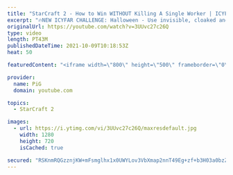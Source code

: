 ```yaml
---
title: "StarCraft 2 - How to Win WITHOUT Killing A Single Worker | ICYFAR \"Rules of Engagement\" Compilation"
excerpt: "🔥NEW ICYFAR CHALLENGE: Halloween - Use invisible, cloaked and burrowed units to scare your opponent out of the game! Send submissions to eonblu95@gmail.com as attachment AND only ICYFAR as the subject. Max 1 replay per person. Latest submission is on the 30th October  0:00 Game 1: Widow Mines vs the"
originalUrl: https://youtube.com/watch?v=3UUvc27c26Q
type: video
length: PT43M
publishedDateTime: 2021-10-09T10:18:53Z
heat: 50

featuredContent: "<iframe width=\"800\" height=\"500\" frameborder=\"0\" src=\"https://www.youtube.com/embed/3UUvc27c26Q\" allow=\"accelerometer; autoplay; encrypted-media; gyroscope; picture-in-picture\" allowfullscreen></iframe>"

provider:
  name: PiG
  domain: youtube.com

topics:
  - StarCraft 2

images:
  - url: https://i.ytimg.com/vi/3UUvc27c26Q/maxresdefault.jpg
    width: 1280
    height: 720
    isCached: true

secured: "RSKnmRQGzznjKW+mFsmglhx1x0UWYLov3VbXmap2nnT49Eg+zf+b3H03a0bzZP+6xNrUHuJohX4nKO6WT3QvkeLTAZLf9bS9I717LXIpU+cNIz9IlAv++vrmCjy3FZsO7h83Peq/U7SHxo36e20zqraKFBWulm2qHeB9TUe+naeibUHS2oDfUJUwr70V60qA2GSt6bIZYJi7oPjBbucNZUqBxGKr6a1gK3Oz4aAVYRzbhUDRdPYRBkqCc6NJZ9ySl+lq3mp+Za1JdBtXEG/uqc5RBUP/HLQRi5GEdHhY6ypzsyvJP75P188yISct50sxlyLD+3G36BBOGuFIi4NoHyAjsmtb68XE9R+I7xceXGALOUg9787bqmMtv1J9VqTWF9CuazSIn7ptK6GF5i0Le9oBFH0CFuk6OVqq1UP3QdQ=;k/K21ECWRHwA3rZJi+fi/w=="
---
```


